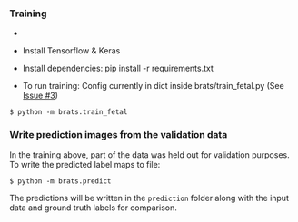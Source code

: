 ### Training
* 

* Install Tensorflow & Keras

* Install dependencies: 
pip install -r requirements.txt

* To run training:
Config currently in dict inside brats/train_fetal.py (See [Issue #3](https://github.com/GalDude33/Fetal_Envelope_MRI/issues/3))
```
$ python -m brats.train_fetal
```

### Write prediction images from the validation data
In the training above, part of the data was held out for validation purposes. 
To write the predicted label maps to file:
```
$ python -m brats.predict
```
The predictions will be written in the ```prediction``` folder along with the input data and ground truth labels for 
comparison.
